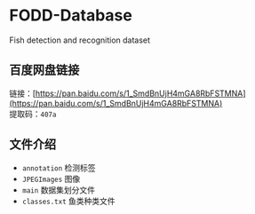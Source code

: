 # FODD-Database
Fish detection and recognition dataset

## 百度网盘链接
链接：[https://pan.baidu.com/s/1_SmdBnUjH4mGA8RbFSTMNA](https://pan.baidu.com/s/1_SmdBnUjH4mGA8RbFSTMNA)  
提取码：`407a`

## 文件介绍
- `annotation` 检测标签
- `JPEGImages` 图像
- `main` 数据集划分文件
- `classes.txt` 鱼类种类文件

